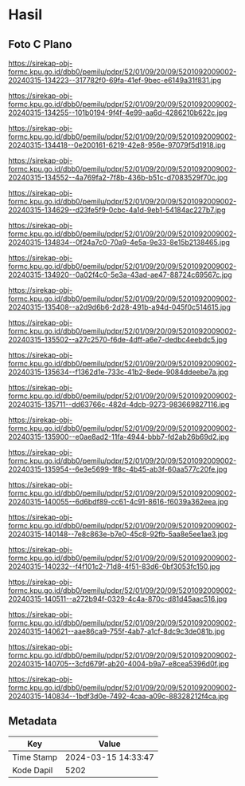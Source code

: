 # Hasil

## Foto C Plano

https://sirekap-obj-formc.kpu.go.id/dbb0/pemilu/pdpr/52/01/09/20/09/5201092009002-20240315-134223--317782f0-69fa-41ef-9bec-e6149a31f831.jpg

https://sirekap-obj-formc.kpu.go.id/dbb0/pemilu/pdpr/52/01/09/20/09/5201092009002-20240315-134255--101b0194-9f4f-4e99-aa6d-4286210b622c.jpg

https://sirekap-obj-formc.kpu.go.id/dbb0/pemilu/pdpr/52/01/09/20/09/5201092009002-20240315-134418--0e200161-6219-42e8-956e-97079f5d1918.jpg

https://sirekap-obj-formc.kpu.go.id/dbb0/pemilu/pdpr/52/01/09/20/09/5201092009002-20240315-134552--4a769fa2-7f8b-436b-b51c-d7083529f70c.jpg

https://sirekap-obj-formc.kpu.go.id/dbb0/pemilu/pdpr/52/01/09/20/09/5201092009002-20240315-134629--d23fe5f9-0cbc-4a1d-9eb1-54184ac227b7.jpg

https://sirekap-obj-formc.kpu.go.id/dbb0/pemilu/pdpr/52/01/09/20/09/5201092009002-20240315-134834--0f24a7c0-70a9-4e5a-9e33-8e15b2138465.jpg

https://sirekap-obj-formc.kpu.go.id/dbb0/pemilu/pdpr/52/01/09/20/09/5201092009002-20240315-134920--0a02f4c0-5e3a-43ad-ae47-88724c69567c.jpg

https://sirekap-obj-formc.kpu.go.id/dbb0/pemilu/pdpr/52/01/09/20/09/5201092009002-20240315-135408--a2d9d6b6-2d28-491b-a94d-045f0c514615.jpg

https://sirekap-obj-formc.kpu.go.id/dbb0/pemilu/pdpr/52/01/09/20/09/5201092009002-20240315-135502--a27c2570-f6de-4dff-a6e7-dedbc4eebdc5.jpg

https://sirekap-obj-formc.kpu.go.id/dbb0/pemilu/pdpr/52/01/09/20/09/5201092009002-20240315-135634--f1362d1e-733c-41b2-8ede-9084ddeebe7a.jpg

https://sirekap-obj-formc.kpu.go.id/dbb0/pemilu/pdpr/52/01/09/20/09/5201092009002-20240315-135711--dd63766c-482d-4dcb-9273-983669827116.jpg

https://sirekap-obj-formc.kpu.go.id/dbb0/pemilu/pdpr/52/01/09/20/09/5201092009002-20240315-135900--e0ae8ad2-11fa-4944-bbb7-fd2ab26b69d2.jpg

https://sirekap-obj-formc.kpu.go.id/dbb0/pemilu/pdpr/52/01/09/20/09/5201092009002-20240315-135954--6e3e5699-1f8c-4b45-ab3f-60aa577c20fe.jpg

https://sirekap-obj-formc.kpu.go.id/dbb0/pemilu/pdpr/52/01/09/20/09/5201092009002-20240315-140055--6d6bdf89-cc61-4c91-8616-f6039a362eea.jpg

https://sirekap-obj-formc.kpu.go.id/dbb0/pemilu/pdpr/52/01/09/20/09/5201092009002-20240315-140148--7e8c863e-b7e0-45c8-92fb-5aa8e5ee1ae3.jpg

https://sirekap-obj-formc.kpu.go.id/dbb0/pemilu/pdpr/52/01/09/20/09/5201092009002-20240315-140232--f4f101c2-71d8-4f51-83d6-0bf3053fc150.jpg

https://sirekap-obj-formc.kpu.go.id/dbb0/pemilu/pdpr/52/01/09/20/09/5201092009002-20240315-140511--a272b94f-0329-4c4a-870c-d81d45aac516.jpg

https://sirekap-obj-formc.kpu.go.id/dbb0/pemilu/pdpr/52/01/09/20/09/5201092009002-20240315-140621--aae86ca9-755f-4ab7-a1cf-8dc9c3de081b.jpg

https://sirekap-obj-formc.kpu.go.id/dbb0/pemilu/pdpr/52/01/09/20/09/5201092009002-20240315-140705--3cfd679f-ab20-4004-b9a7-e8cea5396d0f.jpg

https://sirekap-obj-formc.kpu.go.id/dbb0/pemilu/pdpr/52/01/09/20/09/5201092009002-20240315-140834--1bdf3d0e-7492-4caa-a09c-88328212f4ca.jpg


## Metadata

| Key        | Value               |
| ---------- | ------------------- |
| Time Stamp | 2024-03-15 14:33:47 |
| Kode Dapil | 5202                |



